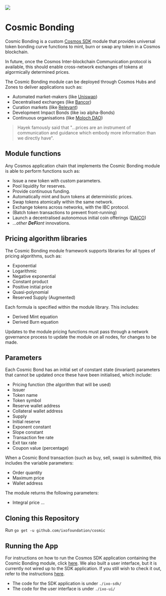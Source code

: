 ![](https://i.imgur.com/7YZMVTd.jpg)

# Cosmic Bonding
Cosmic Bonding is a custom [Cosmos SDK](https://github.com/cosmos/cosmos-sdk) module that provides universal token bonding curve functions to mint, burn or swap any token in a Cosmos blockchain.

In future, once the Cosmos Inter-blockchain Communication protocol is available, this should enable cross-network exchanges of tokens at algormically determined prices.

The Cosmic Bonding module can be deployed through Cosmos Hubs and Zones to deliver applications such as:
* Automated market-makers (like [Uniswap](https://uniswap.io))
* Decentralised exchanges (like [Bancor](https://bancor.network))
* Curation markets (like [Relevant](https://github.com/relevant-community/contracts/tree/bondingCurves/contracts))
* Development Impact Bonds (like ixo alpha-Bonds)
* Continuous organisations (like [Moloch DAO](https://molochdao.com/))

> Hayek famously said that "...prices are an instrument of communication and guidance which embody more information than we directly have".

## Module functions

Any Cosmos application chain that implements the Cosmic Bonding module is able to perform functions such as:
* Issue a new token with custom parameters.
* Pool liquidity for reserves.
* Provide continuous funding.
* Automatically mint and burn tokens at deterministic prices.
* Swap tokens atomically within the same network.
* Exchange tokens across networks, with the IBC protocol.
* (Batch token transactions to prevent front-running)
* Launch a decentralised autonomous initial coin offerings ([DAICO](https://ethresear.ch/t/explanation-of-daicos/465))
* ...*other **DeFi**ant* innovations.
## Pricing algorithm libraries
The Cosmic Bonding module framework supports libraries for all types of pricing algorithms, such as:
* Exponential
* Logarithmic
* Negative exponential
* Constant product
* Positive initial price
* Quasi-polynomial
* Reserved Supply (Augmented)

Each formula is specified within the module library. 
This includes:
* Derived Mint equation
* Derived Burn equation

Updates to the module pricing functions must pass through a network governance process to update the module on all nodes, for changes to be made.
## Parameters
Each Cosmic Bond has an initial set of constant state (invariant) parameters that cannot be updated once these have been initialised, which include:
* Pricing function (the algorithm that will be used)
* Issuer
* Token name
* Token symbol
* Reserve wallet address
* Collateral wallet address
* Supply
* Initial reserve
* Exponent constant
* Slope constant
* Transaction fee rate
* Exit tax rate
* Coupon value (percentage)

When a Cosmic Bond transaction (such as buy, sell, swap) is submitted, this includes the variable parameters:
* Order quantity
* Maximum price
* Wallet address

The module returns the following parameters:
* Integral price
...

## Cloning this Repository

Run ```go get -u github.com/ixofoundation/cosmic```

## Running the App

For instructions on how to run the Cosmos SDK application containing the Cosmic Bonding module, click [here](./ixo-sdk/README.md). We also built a user interface, but it is currently not wired up to the SDK application. If you still wish to check it out, refer to the instructions [here](./ixo-ui/README.md).

- The code for the SDK application is under ```./ixo-sdk/```
- The code for the user interface is under ```./ixo-ui/```